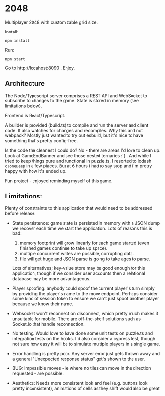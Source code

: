 # 2048

Multiplayer 2048 with customizable grid size.

Install:

```
npm install
```

Run:

```
npm start
```

Go to http://locahost:8090 . Enjoy.

## Architecture

The Node/Typescript server comprises a REST API and WebSocket to subscribe to changes to the game. State is stored in memory (see limitations below).

Frontend is React/Typescript.

A builder is provided (build.ts) to compile and run the server and client code. It also watches for changes and recompiles. Why this and not webpack? Mostly just wanted to try out esbuild, but it's nice to have something that's pretty config-free.

Is the code the cleanest I could do? No - there are areas I'd love to clean up. Look at GameEndBanner and see those nested ternaries :'( . And while I tried to keep things pure and functional in puzzle.ts, I resorted to lodash `cloneDeep` in a few places. But at 6 hours I had to say stop and I'm pretty happy with how it's ended up.

Fun project - enjoyed reminding myself of this game.

## Limitations:

Plenty of constraints to this application that would need to be addressed before release:

- State persistence: game state is persisted in memory with a JSON dump we recover each time we start the application. Lots of reasons this is bad:

  1. memory footprint will grow linearly for each game started (even finished games continue to take up space).
  2. multiple concurrent writes are possible, corrupting data.
  3. file will get huge and JSON parse is going to take ages to parse.

  Lots of alternatives; key-value store may be good enough for this application, though if we consider user accounts then a relational database may be more advantageous.

- Player spoofing: anybody could spoof the current player's turn simply by providing the player's name to the move endpoint. Perhaps consider some kind of session token to ensure we can't just spoof another player because we know their name.

- Websocket won't reconnect on disconnect, which pretty much makes it unsuitable for mobile. There are off-the-shelf solutions such as Socket.io that handle reconnection.

- No testing. Would love to have done some unit tests on puzzle.ts and integration tests on the hooks. I'd also consider a cypress test, though not sure how easy it will be to simulate multiple players in a single game.

- Error handling is pretty poor. Any server error just gets thrown away and a general "Unexpected response status" get's shown to the user.

- BUG: Impossible moves - ie where no tiles can move in the direction requested - are possible.

- Aesthetics: Needs more consistent look and feel (e.g. buttons look pretty inconsistent), animations of cells as they shift would also be great
